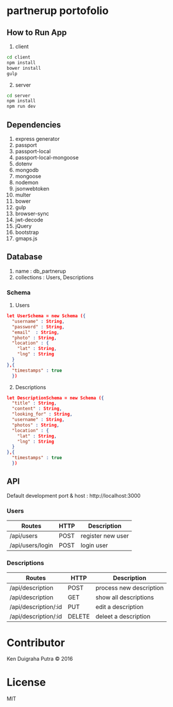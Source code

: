 # partnerup portofolio

## How to Run App
1. client
```sh
cd client
npm install
bower install
gulp
```
2. server
```sh
cd server
npm install
npm run dev
```

## Dependencies
1. express generator
2. passport
3. passport-local
4. passport-local-mongoose
5. dotenv
6. mongodb
7. mongoose
8. nodemon
9. jsonwebtoken
10. multer
11. bower
12. gulp
13. browser-sync
14. jwt-decode
15. jQuery
16. bootstrap
17. gmaps.js

## Database
1. name : db_partnerup
2. collections : Users, Descriptions

### Schema
1. Users
```json
let UserSchema = new Schema ({
  "username" : String,
  "password" : String,
  "email"  : String,
  "photo" : String,
  "location" : {
    "lat" : String,
    "lng" : String
  }
},{
  "timestamps" : true
  })
```

2. Descriptions
```json
let DescriptionSchema = new Schema ({
  "title" : String,
  "content" : String,
  "looking_for" : String,
  "username" : String,
  "photos" : String,
  "location" : {
    "lat" : String,
    "lng" : String
  }
},{
  "timestamps" : true
  })
```


## API
Default development port & host : http://localhost:3000

### Users
| Routes | HTTP | Description |
|--------|------|-------------|
| /api/users | POST | register new user |
| /api/users/login | POST | login user |


### Descriptions
| Routes | HTTP | Description |
|--------|------|-------------|
| /api/description | POST | process new description |
| /api/description | GET | show all descriptions |
| /api/description/:id | PUT | edit a description |
| /api/description/:id | DELETE | deleet a description |

# Contributor
Ken Duigraha Putra &copy; 2016

# License
MIT
